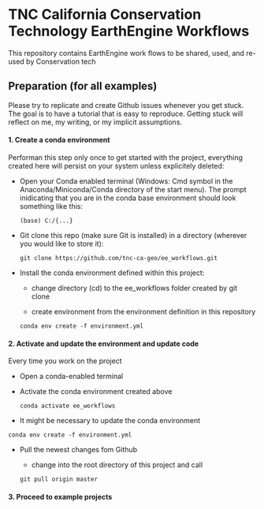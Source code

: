 # TNC California Conservation Technology EarthEngine Workflows

This repository contains EarthEngine work flows to be shared, used, 
and re-used by Conservation tech

## Preparation (for all examples)

Please try to replicate and create Github issues whenever you get 
stuck. The goal is to have a tutorial that is easy to reproduce. Getting stuck
will reflect on me, my writing, or my implicit assumptions.

#### 1. Create a conda environment

Performan this step only once to get started with the project, everything
created here will persist on your system unless explicitely deleted:

- Open your Conda enabled terminal (Windows: Cmd symbol in 
the Anaconda/Miniconda/Conda directory of the start menu). 
The prompt inidicating that you are in the conda base environment 
should look something like this:
  
  ```
  (base) C:/{...}
  ```


- Git clone this repo (make sure Git is installed) in a directory (wherever
you would like to store it):
    
    ```
    git clone https://github.com/tnc-ca-geo/ee_workflows.git
    ```

- Install the conda environment defined within this project:
    
    - change directory (cd) to the ee_workflows folder created by git clone
    
    - create environment from the environment definition in this repository
    
    ```
    conda env create -f environment.yml     
    ```

#### 2. Activate and update the environment and update code

Every time you work on the project

- Open a conda-enabled terminal

- Activate the conda environment created above
    
  ```
  conda activate ee_workflows
  ```
  
 - It might be necessary to update the conda environment
 
 ```
 conda env create -f environment.yml
 ```
 
 - Pull the newest changes fom Github
 
    - change into the root directory of this project and call
    
    ```
    git pull origin master
    ```
    
#### 3. Proceed to example projects


